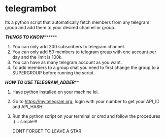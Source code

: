 # telegrambot
Its a python script that automatically fetch members from any telegram group and add them to your desired channel or group.


*********************THINGS TO KNOW***************************

1. You can only add 200 subscribers to telegram channel.
2. You can only add 50 members to telegram group with one account per day and the limit is 100k.
3. You can have as many telegram account as you want.
4. To add members to a group chat you need to first change the group to a SUPERGROUP before running the script.



*****************HOW TO USE TELEGRAM_ADDER*******************

1. Have python installed on your machine lol.
2. Go to https://my.telegram.org, login with your number to get your API_ID and API_HASH.
3. Run the python script on your terminal or cmd and follow the procedures :)... simple!!!




	DONT FORGET TO LEAVE A STAR


